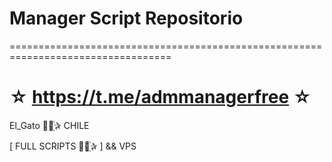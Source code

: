 ﻿# Manager Script Repositorio


==================================================================================

☆ https://t.me/admmanagerfree ☆
=================================================
El_Gato  ⃘⃤꙰✰ CHILE 

[ FULL SCRIPTS ⃘⃤꙰✰ ] && VPS


